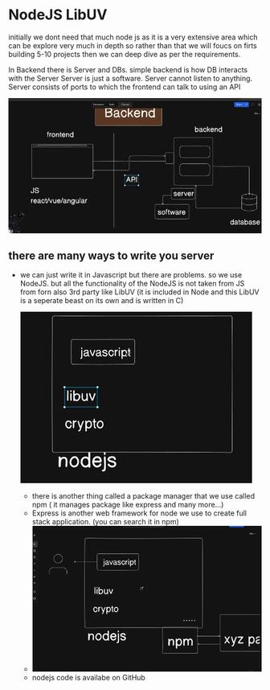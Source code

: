 # NodeJS LibUV

initially we dont need that much node js as it is a very extensive area which can be explore very much in depth so rather than that we will foucs on firts building 5-10 projects then we can deep dive as per the requirements.

In Backend there is Server and DBs. 
simple backend is how DB interacts with the Server
Server is just a software. 
Server cannot listen to anything. Server consists of ports to which the frontend can talk to using an API

![alt text](image.png)

## there are many ways to write you server

* we can just write it in Javascript but there are problems. so we use NodeJS. but all the functionality of the NodeJS is not taken from JS from forn also 3rd party like LibUV (it is included in Node and this LibUV is a seperate beast on its own and is written in C)
  
  ![alt text](image-1.png)
  * there is another thing called a package manager that we use called npm ( it manages package like express and many more...)
  * Express is another web framework for node we use to create full stack application. (you can search it in npm)
  * ![alt text](image-2.png)
  * nodejs code is availabe on GitHub